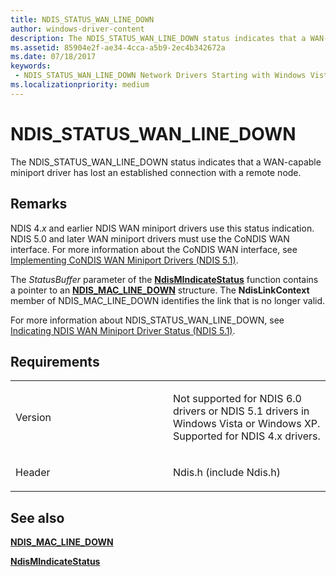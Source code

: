 ```yaml
---
title: NDIS_STATUS_WAN_LINE_DOWN
author: windows-driver-content
description: The NDIS_STATUS_WAN_LINE_DOWN status indicates that a WAN-capable miniport driver has lost an established connection with a remote node.
ms.assetid: 85904e2f-ae34-4cca-a5b9-2ec4b342672a
ms.date: 07/18/2017 
keywords:
 - NDIS_STATUS_WAN_LINE_DOWN Network Drivers Starting with Windows Vista
ms.localizationpriority: medium
---
```


# NDIS\_STATUS\_WAN\_LINE\_DOWN


The NDIS\_STATUS\_WAN\_LINE\_DOWN status indicates that a WAN-capable miniport driver has lost an established connection with a remote node.

Remarks
-------

NDIS 4.*x* and earlier NDIS WAN miniport drivers use this status indication. NDIS 5.0 and later WAN miniport drivers must use the CoNDIS WAN interface. For more information about the CoNDIS WAN interface, see [Implementing CoNDIS WAN Miniport Drivers (NDIS 5.1)](https://msdn.microsoft.com/library/windows/hardware/ff546752).

The *StatusBuffer* parameter of the [**NdisMIndicateStatus**](https://msdn.microsoft.com/library/windows/hardware/ff553538) function contains a pointer to an [**NDIS\_MAC\_LINE\_DOWN**](https://msdn.microsoft.com/library/windows/hardware/ff557057) structure. The **NdisLinkContext** member of NDIS\_MAC\_LINE\_DOWN identifies the link that is no longer valid.

For more information about NDIS\_STATUS\_WAN\_LINE\_DOWN, see [Indicating NDIS WAN Miniport Driver Status (NDIS 5.1)](https://msdn.microsoft.com/library/windows/hardware/ff546867).

Requirements
------------

<table>
<colgroup>
<col width="50%" />
<col width="50%" />
</colgroup>
<tbody>
<tr class="odd">
<td><p>Version</p></td>
<td><p>Not supported for NDIS 6.0 drivers or NDIS 5.1 drivers in Windows Vista or Windows XP. Supported for NDIS 4.x drivers.</p></td>
</tr>
<tr class="even">
<td><p>Header</p></td>
<td>Ndis.h (include Ndis.h)</td>
</tr>
</tbody>
</table>

## See also


[**NDIS\_MAC\_LINE\_DOWN**](https://msdn.microsoft.com/library/windows/hardware/ff557057)

[**NdisMIndicateStatus**](https://msdn.microsoft.com/library/windows/hardware/ff553538)

 

 




